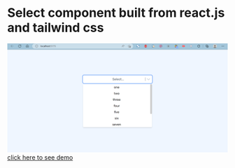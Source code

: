 # Select component built from react.js and tailwind css
![banner](https://github.com/pavanKumarKR2000/select-component-from-scratch/blob/main/react-select.png?raw=true)
[click here to see demo](https://pavankumarkr2000.github.io/select-component-from-scratch/)
